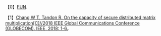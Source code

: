 【0】<a href="https://jiangwei99.github.io/Paper/FUN"  target="_blank" >FUN</a>.

【1】<a href="https://jiangwei99.github.io/Paper/%E3%80%901%E3%80%91On_the_Capacity_of_Secure_Distributed_Matrix_Multiplication/On_the_Capacity_of_Secure_Distributed_Matrix_Multiplication.pdf"  target="_blank" >Chang W T, Tandon R. On the capacity of secure distributed matrix multiplication[C]//2018 IEEE Global Communications Conference (GLOBECOM). IEEE, 2018: 1-6.</a>.







[1]: https://jiangwei99.github.io/Paper/On_the_Capacity_of_Secure_Distributed_Matrix_Multiplication.pdf	"On the Capacity of Secure Distributed Matrix"
[2]: https://jiangwei99.github.io/Paper/Rate-efficiencyandstraggler-robustnessthroughpartitionindistributedtwo-sidedsecurematrixcomputation.md	"Rate-efficiency and straggler- robustness through partition in distributed two-sided secure matrix computation.md"
[3]: https://jiangwei99.github.io/Paper/Rate-efficiencyandstraggler-robustnessthroughpartitionindistributedtwo-sidedsecurematrixcomputation.pdf	"Rate-efficiency and straggler- robustness through partition in distributed two-sided secure matrix computation"
[4]: https://jiangwei99.github.io/Paper/SecureDistributedComputingWithStragglingServersUsingPolynomialCodes.md	"Secure Distributed Computing With Straggling Servers Using Polynomial Codes.md"
[5]: https://jiangwei99.github.io/Paper/SecureDistributedComputingWithStragglingServersUsingPolynomialCodes.pdf	"Secure Distributed Computing With Straggling Servers Using Polynomial Codes"
[6]: https://jiangwei99.github.io/Paper/SuccessiveApproximationCodingforDistributed.pdf	"SuccessiveApproximationCodingforDistributed"
[7]: https://jiangwei99.github.io/Paper/179On_the_Capacity_of_Secure_Distributed_Matrix_Multiplication.md	"[179]On_the_Capacity_of_Secure_Distributed_Matrix_Multiplication.md"
[8]: https://jiangwei99.github.io/Paper/179On_the_Capacity_of_Secure_Distributed_Matrix_Multiplication.pdf	"[179]On_the_Capacity_of_Secure_Distributed_Matrix_Multiplication.pdf"
[9]: https://jiangwei99.github.io/Paper/193Onthecapacityofsecuredistributedmatrix1908.06957.md	"[193]Onthecapacityofsecuredistributedmatrix1908.06957.md"
[10]: https://jiangwei99.github.io/Paper/193Onthecapacityofsecuredistributedmatrix1908.06957.pdf	"[193]Onthecapacityofsecuredistributedmatrix1908.06957.pdf"
[11]: https://jiangwei99.github.io/Paper/基于全同态加密的安全矩阵运算研究与应用.pdf	"基于全同态加密的安全矩阵运算研究与应用.pdf"
[12]: https://jiangwei99.github.io/Paper/基于全同态加密的矩阵安全外包计算研究.pdf	"基于全同态加密的矩阵安全外包计算研究.pdf"